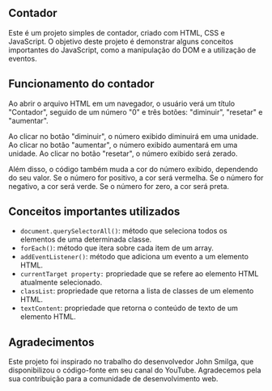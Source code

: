 ## Contador
Este é um projeto simples de contador, criado com HTML, CSS e JavaScript. O objetivo deste projeto é demonstrar alguns conceitos importantes do JavaScript, como a manipulação do DOM e a utilização de eventos.

## Funcionamento do contador
Ao abrir o arquivo HTML em um navegador, o usuário verá um título "Contador", seguido de um número "0" e três botões: "diminuir", "resetar" e "aumentar".

Ao clicar no botão "diminuir", o número exibido diminuirá em uma unidade. Ao clicar no botão "aumentar", o número exibido aumentará em uma unidade. Ao clicar no botão "resetar", o número exibido será zerado.

Além disso, o código também muda a cor do número exibido, dependendo do seu valor. Se o número for positivo, a cor será vermelha. Se o número for negativo, a cor será verde. Se o número for zero, a cor será preta.

## Conceitos importantes utilizados
- `document.querySelectorAll()`: método que seleciona todos os elementos de uma determinada classe.
- `forEach()`: método que itera sobre cada item de um array.
- `addEventListener()`: método que adiciona um evento a um elemento HTML.
- `currentTarget property:` propriedade que se refere ao elemento HTML atualmente selecionado.
- `classList`: propriedade que retorna a lista de classes de um elemento HTML.
- `textContent`: propriedade que retorna o conteúdo de texto de um elemento HTML.

## Agradecimentos
Este projeto foi inspirado no trabalho do desenvolvedor John Smilga, que disponibilizou o código-fonte em seu canal do YouTube. Agradecemos pela sua contribuição para a comunidade de desenvolvimento web.